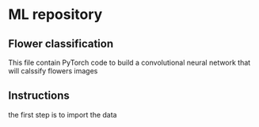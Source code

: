 # ML repository

## Flower classification

This file contain PyTorch code to build a convolutional neural network that will calssify flowers images

## Instructions 

the first step is to import the data
